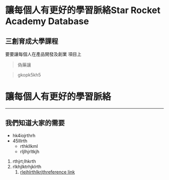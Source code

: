 # 讓每個人有更好的學習脈絡Star Rocket Academy Database
## 三創育成大學課程
要要讓每個人在產品開發及創業
項目上
>偽藥讓

>gkopk5kh5


# 讓每個人有更好的學習脈絡
---

## 我們知道大家的需要 

- hk4iojrthrh  
- 45lllrth
    - rthkllkml
    - rljlhjrltkjh

1. rthjrt;lhkrth
2. rlkhjlktrhjklrth
    1. [rlejhlrthlkrjthreference link](https://google.com)
    
